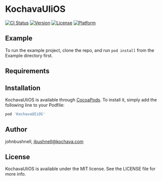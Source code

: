 # KochavaUIiOS

[![CI Status](https://img.shields.io/travis/johnbushnell/KochavaUIiOS.svg?style=flat)](https://travis-ci.org/johnbushnell/KochavaUIiOS)
[![Version](https://img.shields.io/cocoapods/v/KochavaUIiOS.svg?style=flat)](https://cocoapods.org/pods/KochavaUIiOS)
[![License](https://img.shields.io/cocoapods/l/KochavaUIiOS.svg?style=flat)](https://cocoapods.org/pods/KochavaUIiOS)
[![Platform](https://img.shields.io/cocoapods/p/KochavaUIiOS.svg?style=flat)](https://cocoapods.org/pods/KochavaUIiOS)

## Example

To run the example project, clone the repo, and run `pod install` from the Example directory first.

## Requirements

## Installation

KochavaUIiOS is available through [CocoaPods](https://cocoapods.org). To install
it, simply add the following line to your Podfile:

```ruby
pod 'KochavaUIiOS'
```

## Author

johnbushnell, jbushnell@kochava.com

## License

KochavaUIiOS is available under the MIT license. See the LICENSE file for more info.
